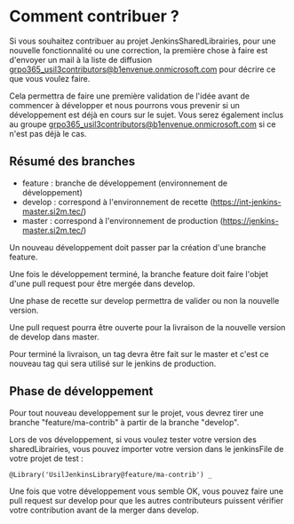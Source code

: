 # Comment contribuer ?
Si vous souhaitez contribuer au projet JenkinsSharedLibrairies, pour une nouvelle fonctionnalité ou une correction,
la première chose à faire est d'envoyer un mail à la liste de diffusion grpo365_usil3contributors@b1envenue.onmicrosoft.com pour décrire ce que vous voulez faire.

Cela permettra de faire une première validation de l'idée avant de commencer à développer et nous pourrons vous prevenir si un développement est déjà en cours sur le sujet.
Vous serez également inclus au groupe grpo365_usil3contributors@b1envenue.onmicrosoft.com si ce n'est pas déjà le cas.

## Résumé des branches
* feature : branche de développement (environnement de développement)
* develop : correspond à l'environnement de recette (https://int-jenkins-master.si2m.tec/)
* master : correspond à l'environnement de production (https://jenkins-master.si2m.tec/)


Un nouveau développement doit passer par la création d'une branche feature.

Une fois le développement terminé, la branche feature doit faire l'objet d'une pull request pour être mergée dans develop.

Une phase de recette sur develop permettra de valider ou non la nouvelle version.

Une pull request pourra être ouverte pour la livraison de la nouvelle version de develop dans master.

Pour terminé la livraison, un tag devra être fait sur le master et c'est ce nouveau tag qui sera utilisé sur le jenkins de production.

## Phase de développement
Pour tout nouveau developpement sur le projet, vous devrez tirer une branche "feature/ma-contrib" à partir de la branche "develop".

Lors de vos développement, si vous voulez tester votre version des sharedLibrairies, vous pouvez importer votre version dans le jenkinsFile de votre projet de test :
```
@Library('UsilJenkinsLibrary@feature/ma-contrib') _
```

Une fois que votre développement vous semble OK, vous pouvez faire une pull request sur develop pour que les autres contributeurs puissent vérifier votre contribution avant de la merger dans develop.
